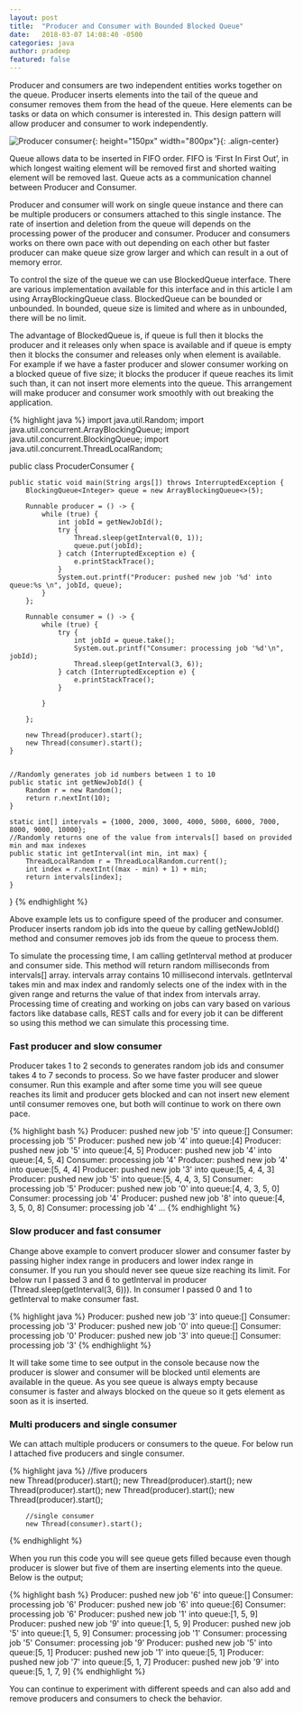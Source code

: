 ```yaml
---
layout: post
title:  "Producer and Consumer with Bounded Blocked Queue"
date:   2018-03-07 14:08:40 -0500
categories: java
author: pradeep
featured: false
---
```


Producer and consumers are two independent entities works together on the  queue. Producer inserts elements into the tail of the queue  and consumer removes them from the head of the queue. Here elements can be tasks or data on which consumer is interested in. This design pattern will allow producer and consumer to work independently.

![Producer consumer]({{site.baseurl}}/assets/images/posts/producer-consumer.png){: height="150px" width="800px"}{: .align-center}

Queue allows data to be inserted in FIFO order. FIFO is ‘First In First Out’, in which longest waiting element will be removed first and shorted waiting element will be removed last. Queue acts as a communication channel between Producer and Consumer.

Producer and consumer will work on single queue instance and there can be multiple producers or consumers attached to this single instance. The rate of insertion and deletion from the queue will depends on the processing power of the producer and consumer. Producer and consumers works on there own pace with out depending on each other but faster producer can make queue size grow larger and which can result in a out of memory error.

To control the size of the queue we can use BlockedQueue interface. There are various implementation available for this interface and in this article I am using ArrayBlockingQueue class. BlockedQueue can be bounded or unbounded. In bounded, queue size is limited and where as in unbounded, there will be no limit.

The advantage of BlockedQueue is, if queue is full then it blocks the producer and it releases only when space is available and if queue is empty then it blocks the consumer and releases only when element is available. For example if we have a faster producer and slower consumer working on a blocked queue of five size; it blocks the producer if queue reaches its limit such than, it can not insert more elements into the queue. This arrangement will make producer and consumer work smoothly with out breaking the application.

{% highlight java %}
import java.util.Random;
import java.util.concurrent.ArrayBlockingQueue;
import java.util.concurrent.BlockingQueue;
import java.util.concurrent.ThreadLocalRandom;
 
public class ProcuderConsumer {
 
    public static void main(String args[]) throws InterruptedException {
        BlockingQueue<Integer> queue = new ArrayBlockingQueue<>(5);
 
        Runnable producer = () -> {
            while (true) {
                int jobId = getNewJobId();
                try {
                    Thread.sleep(getInterval(0, 1));
                    queue.put(jobId);
                } catch (InterruptedException e) {
                    e.printStackTrace();
                }
                System.out.printf("Producer: pushed new job '%d' into queue:%s \n", jobId, queue);
            }
        };
 
        Runnable consumer = () -> {
            while (true) {
                try {
                    int jobId = queue.take();
                    System.out.printf("Consumer: processing job '%d'\n", jobId);
                    Thread.sleep(getInterval(3, 6));
                } catch (InterruptedException e) {
                    e.printStackTrace();
                }
 
            }
 
        };
 
        new Thread(producer).start();
        new Thread(consumer).start();
    }
 
 
    //Randomly generates job id numbers between 1 to 10
    public static int getNewJobId() {
        Random r = new Random();
        return r.nextInt(10);
    }
 
    static int[] intervals = {1000, 2000, 3000, 4000, 5000, 6000, 7000, 8000, 9000, 10000};
    //Randomly returns one of the value from intervals[] based on provided min and max indexes
    public static int getInterval(int min, int max) {
        ThreadLocalRandom r = ThreadLocalRandom.current();
        int index = r.nextInt((max - min) + 1) + min;
        return intervals[index];
    }
}
{% endhighlight %}

Above example lets us to configure speed of the producer and consumer. Producer inserts random job ids into the queue by calling getNewJobId() method and consumer removes job ids from the queue to process them.

To simulate the processing time, I am calling getInterval method at producer and consumer side. This method will return random milliseconds from intervals[] array. intervals array contains 10 millisecond intervals. getInterval takes min and max index and randomly selects one of the index with in the given range and returns the value of that index from intervals array. Processing time of creating and working on jobs can vary based on various factors like database calls, REST calls and for every job it can be different so using this method we can simulate this processing time.

### Fast producer and slow consumer
Producer takes 1 to 2 seconds to generates random job ids and consumer takes 4 to 7 seconds to process. So we have faster producer and slower consumer. Run this example and after some time you will see queue reaches its limit and producer gets blocked and can not insert new element until consumer removes one, but both will continue to work on there own pace.

{% highlight bash %}
Producer: pushed new job '5' into queue:[] 
Consumer: processing job '5'
Producer: pushed new job '4' into queue:[4] 
Producer: pushed new job '5' into queue:[4, 5] 
Producer: pushed new job '4' into queue:[4, 5, 4] 
Consumer: processing job '4'
Producer: pushed new job '4' into queue:[5, 4, 4] 
Producer: pushed new job '3' into queue:[5, 4, 4, 3] 
Producer: pushed new job '5' into queue:[5, 4, 4, 3, 5] 
Consumer: processing job '5'
Producer: pushed new job '0' into queue:[4, 4, 3, 5, 0] 
Consumer: processing job '4'
Producer: pushed new job '8' into queue:[4, 3, 5, 0, 8] 
Consumer: processing job '4'
...
{% endhighlight %}

### Slow producer and fast consumer
Change above example to convert producer slower and consumer faster by passing higher index range in producers and lower index range in consumer. If you run you should never see queue size reaching its limit. For below run I passed 3 and 6 to getInterval in producer (Thread.sleep(getInterval(3, 6))). In consumer I passed 0 and 1 to getInterval to make consumer fast.

{% highlight java %}
Producer: pushed new job '3' into queue:[] 
Consumer: processing job '3'
Producer: pushed new job '0' into queue:[] 
Consumer: processing job '0'
Producer: pushed new job '3' into queue:[] 
Consumer: processing job '3'
{% endhighlight %}

It will take some time to see output in the console because now the producer is slower and consumer will be blocked until elements are available in the queue. As you see queue is always empty because consumer is faster and always blocked on the queue so it gets element as soon as it is inserted.

### Multi producers and single consumer
We can attach multiple producers or consumers to the queue. For below run I attached five producers and single consumer.

{% highlight java %}
        //five producers        
        new Thread(producer).start();
        new Thread(producer).start();
        new Thread(producer).start();
        new Thread(producer).start();
        new Thread(producer).start();
 
        //single consumer
        new Thread(consumer).start();
{% endhighlight %}

When you run this code you will see queue gets filled because even though producer is slower but five of them are inserting elements into the queue. Below is the output;

{% highlight bash %}
Producer: pushed new job '6' into queue:[] 
Consumer: processing job '6'
Producer: pushed new job '6' into queue:[6] 
Consumer: processing job '6'
Producer: pushed new job '1' into queue:[1, 5, 9] 
Producer: pushed new job '9' into queue:[1, 5, 9] 
Producer: pushed new job '5' into queue:[1, 5, 9] 
Consumer: processing job '1'
Consumer: processing job '5'
Consumer: processing job '9'
Producer: pushed new job '5' into queue:[5, 1] 
Producer: pushed new job '1' into queue:[5, 1] 
Producer: pushed new job '7' into queue:[5, 1, 7] 
Producer: pushed new job '9' into queue:[5, 1, 7, 9]
{% endhighlight %}

You can continue to experiment with different speeds and can also add and remove producers and consumers to check the behavior.
